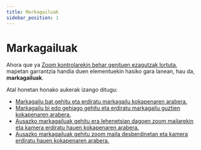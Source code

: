 ```yaml
---
title: Markagailuak
sidebar_position: 1
---
```


# Markagailuak

Ahora que ya [Zoom kontrolarekin behar genituen ezagutzak lortuta](../zoom/positions-btn-texts.md), mapetan garrantzia handia duen elementuekin hasiko gara lanean, hau da, **markagailuak**.

Atal honetan honako aukerak izango ditugu:
* [Markagailu bat gehitu eta erdiratu markagailu kokapenaren arabera.](./one-marker.md)
* [Markagailu bi edo gehiago gehitu eta erdiratu markagailu guztien kokapenaren arabera.](./two-or-more-markers.md)
* [Ausazko markagailuak gehitu era lehenetsian dagoen zoom mailarekin eta kamera erdiratu hauen kokapenaren arabera.](./random-markers-default-zoom.md)
* [Ausazko markagailuak gehitu zoom maila desberdinetan eta kamera erdiratu hauen kokapenaren arabera.](./random-markers-select-zoom.md)
